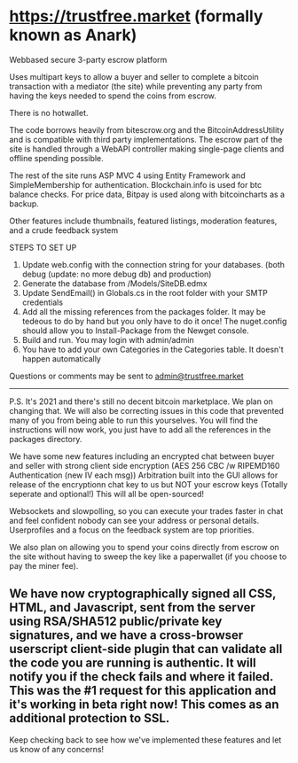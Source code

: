 https://trustfree.market (formally known as Anark)
========

Webbased secure 3-party escrow platform

Uses multipart keys to allow a buyer and seller to complete a bitcoin transaction with a mediator (the site)
while preventing any party from having the keys needed to spend the coins from escrow. 

There is no hotwallet.

The code borrows heavily from bitescrow.org and the BitcoinAddressUtility and is compatible with third party
implementations. The escrow part of the site is handled through a WebAPI controller making single-page clients
and offline spending possible.

The rest of the site runs ASP MVC 4 using Entity Framework and SimpleMembership for authentication. 
Blockchain.info is used for btc balance checks. For price data, Bitpay is used along with bitcoincharts as a backup.

Other features include thumbnails, featured listings, moderation features, and a crude feedback system

STEPS TO SET UP

1. Update web.config with the connection string for your databases. (both debug (update: no more debug db) and production)
2. Generate the database from /Models/SiteDB.edmx
3. Update SendEmail() in Globals.cs in the root folder with your SMTP credentials
4. Add all the missing references from the packages folder. It may be tedeous to do by hand but you only have to do it once!
The nuget.config should allow you to Install-Package from the Newget console.
5. Build and run. You may login with admin/admin
6. You have to add your own Categories in the Categories table. It doesn't happen automatically

Questions or comments may be sent to admin@trustfree.market


-------

P.S. It's 2021 and there's still no decent bitcoin marketplace. We plan on changing that.
We will also be correcting issues in this code that prevented many of you from being able to run this yourselves. You will find the instructions will now work, you just have to add all the references in the packages directory.

We have some new features including an encrypted chat between buyer and seller with strong client side encryption (AES 256 CBC /w RIPEMD160 Authentication (new IV each msg))
Arbitration built into the GUI allows for release of the encryptionn chat key to us but NOT your escrow keys (Totally seperate and optional!) This will all be open-sourced!

Websockets and slowpolling, so you can execute your trades faster in chat and feel confident nobody can see your address or personal details.
Userprofiles and a focus on the feedback system are top priorities.

We also plan on allowing you to spend your coins directly from escrow on the site without having to sweep the key like a paperwallet (if you choose to pay the miner fee).

## We have now cryptographically signed all CSS, HTML, and Javascript, sent from the server using RSA/SHA512 public/private key signatures, and we have a cross-browser userscript client-side plugin that can validate all the code you are running is authentic. It will notify you if the check fails and where it failed. This was the #1 request for this application and it's working in beta right now! This comes as an additional protection to SSL.

Keep checking back to see how we've implemented these features and let us know of any concerns!

